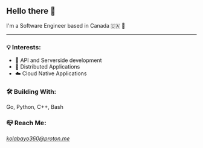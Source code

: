 ## **Hello there 👋**

I'm a Software Engineer based in Canada 🇨🇦 🍁

---

### 💡 **Interests**:

- 🚀 API and Serverside development
- 🐙 Distributed Applications
- ☁️ Cloud Native Applications

### 🛠️ **Building With**:

Go, Python, C++, Bash

### 📪 **Reach Me**:

*kolabayo360@proton.me*

<!---
windevkay/windevkay is a ✨ special ✨ repository because its `README.md` (this file) appears on your GitHub profile.
You can click the Preview link to take a look at your changes.
--->
